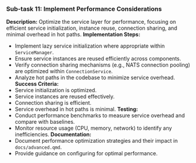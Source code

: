 ### Sub-task 11: Implement Performance Considerations
**Description:** Optimize the service layer for performance, focusing on efficient service initialization, instance reuse, connection sharing, and minimal overhead in hot paths.
**Implementation Steps:**
- Implement lazy service initialization where appropriate within `ServiceManager`.
- Ensure service instances are reused efficiently across components.
- Verify connection sharing mechanisms (e.g., NATS connection pooling) are optimized within `ConnectionService`.
- Analyze hot paths in the codebase to minimize service overhead.
**Success Criteria:**
- Service initialization is optimized.
- Service instances are reused effectively.
- Connection sharing is efficient.
- Service overhead in hot paths is minimal.
**Testing:**
- Conduct performance benchmarks to measure service overhead and compare with baselines.
- Monitor resource usage (CPU, memory, network) to identify any inefficiencies.
**Documentation:**
- Document performance optimization strategies and their impact in `docs/advanced.qmd`.
- Provide guidance on configuring for optimal performance.